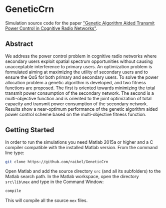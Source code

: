 # GeneticCrn
Simulation source code for the paper ["Genetic Algorithm Aided Transmit Power Control in Cognitive Radio Networks"](https://ieeexplore.ieee.org/abstract/document/6849663).

## Abstract
We address the power control problem in cognitive radio networks where secondary users exploit spatial spectrum opportunities without causing unacceptable interference to primary users. An optimization problem is formulated aiming at maximizing the utility of secondary users and to ensure the QoS for both primary and secondary users. To solve the power allocation problem a genetic algorithm is developed, and two fitness functions are proposed. The first is oriented towards minimizing the total transmit power consumption of the secondary network. The second is a multi-objective function and is oriented to the joint optimization of total capacity and transmit power consumption of the secondary network. Results show a near-optimum performance of the genetic algorithm aided power control scheme based on the multi-objective fitness function.

## Getting Started
In order to run the simulations you need Matlab 2015a or higher and a C compiler compatible with the installed Matlab version. From the command line type:
```bash
git clone https://github.com/raikel/GeneticCrn
```
Open Matlab and add the source directory `src` (and all its subfolders) to the Matlab search path. In the Matlab workspace, open the directory `src\lib\mex` and type in the Command Window:
```bash
compile
```
This will compile all the source `mex` files.  

